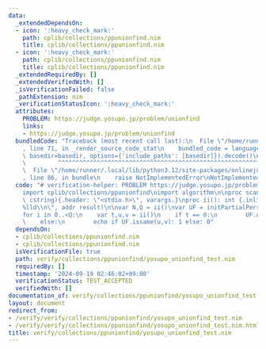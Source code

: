 ```yaml
---
data:
  _extendedDependsOn:
  - icon: ':heavy_check_mark:'
    path: cplib/collections/ppunionfind.nim
    title: cplib/collections/ppunionfind.nim
  - icon: ':heavy_check_mark:'
    path: cplib/collections/ppunionfind.nim
    title: cplib/collections/ppunionfind.nim
  _extendedRequiredBy: []
  _extendedVerifiedWith: []
  _isVerificationFailed: false
  _pathExtension: nim
  _verificationStatusIcon: ':heavy_check_mark:'
  attributes:
    PROBLEM: https://judge.yosupo.jp/problem/unionfind
    links:
    - https://judge.yosupo.jp/problem/unionfind
  bundledCode: "Traceback (most recent call last):\n  File \"/home/runner/.local/lib/python3.12/site-packages/onlinejudge_verify/documentation/build.py\"\
    , line 71, in _render_source_code_stat\n    bundled_code = language.bundle(stat.path,\
    \ basedir=basedir, options={'include_paths': [basedir]}).decode()\n          \
    \         ^^^^^^^^^^^^^^^^^^^^^^^^^^^^^^^^^^^^^^^^^^^^^^^^^^^^^^^^^^^^^^^^^^^^^^^^^^^^^^^^^\n\
    \  File \"/home/runner/.local/lib/python3.12/site-packages/onlinejudge_verify/languages/nim.py\"\
    , line 86, in bundle\n    raise NotImplementedError\nNotImplementedError\n"
  code: "# verification-helper: PROBLEM https://judge.yosupo.jp/problem/unionfind\n\
    import cplib/collections/ppunionfind\nimport algorithm\n\nproc scanf(formatstr:\
    \ cstring){.header: \"<stdio.h>\", varargs.}\nproc ii(): int {.inline.} = scanf(\"\
    %lld\\n\", addr result)\n\nvar N,Q = ii()\nvar UF = initPartialPersistentUnionFind(N)\n\
    for i in 0..<Q:\n    var t,u,v = ii()\n    if t == 0:\n        UF.unite(u,v)\n\
    \    else:\n        echo if UF.issame(u,v): 1 else: 0"
  dependsOn:
  - cplib/collections/ppunionfind.nim
  - cplib/collections/ppunionfind.nim
  isVerificationFile: true
  path: verify/collections/ppunionfind/yosupo_unionfind_test.nim
  requiredBy: []
  timestamp: '2024-09-19 02:46:02+09:00'
  verificationStatus: TEST_ACCEPTED
  verifiedWith: []
documentation_of: verify/collections/ppunionfind/yosupo_unionfind_test.nim
layout: document
redirect_from:
- /verify/verify/collections/ppunionfind/yosupo_unionfind_test.nim
- /verify/verify/collections/ppunionfind/yosupo_unionfind_test.nim.html
title: verify/collections/ppunionfind/yosupo_unionfind_test.nim
---
```

